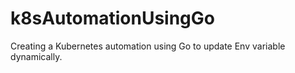 # k8sAutomationUsingGo
Creating a Kubernetes automation using Go to update Env variable dynamically.

